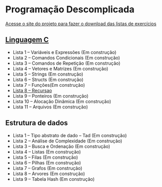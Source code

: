 # Programação Descomplicada

[Acesse o site do projeto para fazer o download das listas de exercícios](https://programacaodescomplicada.wordpress.com/complementar/)

## [Linguagem C](https://github.com/ThiagoInocencio/ProgramacaoDescomplicada/tree/master/Linguagem%20C)

- Lista 1 – Variáveis e Expressões (Em construção)
- Lista 2 – Comandos Condicionais (Em construção)
- Lista 3 – Comandos de Repetição (Em construção)
- Lista 4 – Vetores e Matrizes (Em construção)
- Lista 5 – Strings (Em construção)
- Lista 6 – Structs (Em construção)
- Lista 7 – Funções(Em construção)
- [Lista 8 – Recursao](https://github.com/ThiagoInocencio/ProgramacaoDescomplicada/tree/master/Linguagem%20C/Lista%208%20-%20Recursao)
- Lista 9 – Ponteiros (Em construção)
- Lista 10 – Alocação Dinâmica (Em construção)  
- Lista 11 – Arquivos (Em construção)

## Estrutura de dados

- Lista 1 – Tipo abstrato de dado – Tad (Em construção)
- Lista 2 – Análise de Complexidade (Em construção)
- Lista 3 – Busca e Ordenação (Em construção)
- Lista 4 – Listas (Em construção)
- Lista 5 – Filas (Em construção)
- Lista 6 – Pilhas (Em construção)
- Lista 7 – Grafos (Em construção)
- Lista 8 – Arvores (Em construção)
- Lista 9 – Tabela Hash (Em construção)


